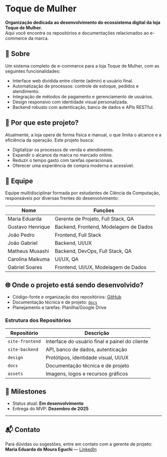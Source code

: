 # Toque de Mulher

**Organização dedicada ao desenvolvimento do ecossistema digital da loja Toque de Mulher.**  
Aqui você encontra os repositórios e documentações relacionados ao e-commerce da marca.

## 📌 Sobre

Um sistema completo de e-commerce para a loja Toque de Mulher, com as seguintes funcionalidades:

- Interface web dividida entre cliente (admin) e usuário final.
- Automatização de processos: controle de estoque, pedidos e atendimento.
- Integração de métodos de pagamento e gerenciamento de usuários.
- Design responsivo com identidade visual personalizada.
- Backend robusto com autenticação, banco de dados e APIs RESTful.

## 🎯 Por que este projeto?

Atualmente, a loja opera de forma física e manual, o que limita o alcance e a eficiência da operação. Este projeto busca:

- Digitalizar os processos de venda e atendimento.
- Expandir o alcance da marca no mercado online.
- Reduzir o tempo gasto com tarefas operacionais.
- Oferecer uma experiência de compra moderna e acessível.

## 👥 Equipe

Equipe multidisciplinar formada por estudantes de Ciência da Computação, responsáveis por diversas frentes do desenvolvimento:

| Nome               | Funções                                     |
|--------------------|----------------------------------------------|
| Maria Eduarda      | Gerente de Projeto, Full Stack, QA           |
| Gustavo Henrique   | Backend, Frontend, Modelagem de Dados        |
| João Pedro         | Frontend, Full Stack                         |
| João Gabriel       | Backend, UI/UX                               |
| Matheus Musashi    | Backend, DevOps, Full Stack, QA              |
| Carolina Maikuma   | UI/UX, QA                                    |
| Gabriel Soares     | Frontend, UI/UX, Modelagem de Dados          |

## 🌐 Onde o projeto está sendo desenvolvido?

- Código-fonte e organização dos repositórios: [GitHub](https://github.com)
- Documentação técnica e de projeto: [`docs`](https://docs.google.com/document/d/1z5q9DrDMNDiX6jN4TAneIHm9j3ENk4r6LJFaLApvh0U/edit?usp=drivesdk)
- Planejamento e tarefas: Planilha/Google Drive

### Estrutura dos Repositórios

| Repositório      | Descrição                                     |
|------------------|-----------------------------------------------|
| `site-frontend`  | Interface do usuário final e painel do cliente |
| `site-backend`   | API, banco de dados, autenticação              |
| `design`         | Protótipos, identidade visual, UI/UX           |
| `docs`           | Documentação técnica e de projeto              |
| `assets`         | Imagens, logos e recursos gráficos             |

## 📅 Milestones

- Status atual: **Em desenvolvimento**  
- Entrega do MVP: **Dezembro de 2025**

---

## 📬 Contato

Para dúvidas ou sugestões, entre em contato com a gerente de projeto:  
**Maria Eduarda de Moura Eguchi** — [LinkedIn](https://www.linkedin.com/marichoii)
